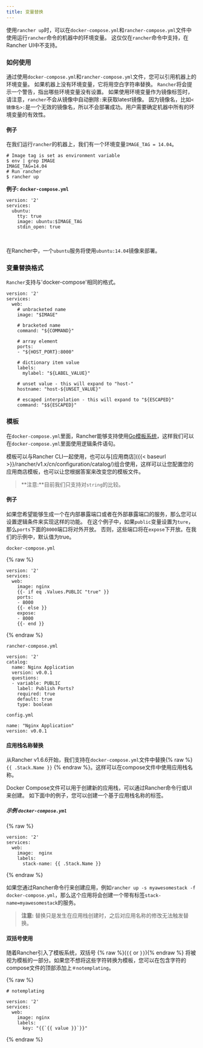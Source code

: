 ```yaml
---
title: 变量替换
---
```


使用`rancher up`时，可以在`docker-compose.yml`和`rancher-compose.yml`文件中使用运行`rancher`命令的机器中的环境变量。 这仅仅在`rancher`命令中支持，在Rancher UI中不支持。

### 如何使用

通过使用`docker-compose.yml`和`rancher-compose.yml`文件，您可以引用机器上的环境变量。 如果机器上没有环境变量，它将用空白字符串替换。 `Rancher`将会提示一个警告，指出哪些环境变量没有设置。 如果使用环境变量作为镜像标签时，请注意，`rancher`不会从镜像中自动删除`:`来获取latest镜像。 因为镜像名，比如`<镜像名>:`是一个无效的镜像名，所以不会部署成功。用户需要确定机器中所有的环境变量的有效性。

#### 例子

在我们运行`rancher`的机器上，我们有一个环境变量`IMAGE_TAG = 14.04`。

```
# Image tag is set as environment variable
$ env | grep IMAGE
IMAGE_TAG=14.04
# Run rancher
$ rancher up
```

**例子: `docker-compose.yml`**

```
version: '2'
services:
  ubuntu:
    tty: true
    image: ubuntu:$IMAGE_TAG
    stdin_open: true
```

<br>

在Rancher中，一个`ubuntu`服务将使用`ubuntu:14.04`镜像来部署。

### 变量替换格式

`Rancher`支持与'docker-compose'相同的格式。

```
version: '2'
services:
  web:
    # unbracketed name
    image: "$IMAGE"

    # bracketed name
    command: "${COMMAND}"

    # array element
    ports:
    - "${HOST_PORT}:8000"

    # dictionary item value
    labels:
      mylabel: "${LABEL_VALUE}"

    # unset value - this will expand to "host-"
    hostname: "host-${UNSET_VALUE}"

    # escaped interpolation - this will expand to "${ESCAPED}"
    command: "$${ESCAPED}"
```

### 模板

在`docker-compose.yml`里面，Rancher能够支持使用[Go模板系统](https://golang.org/pkg/text/template/)，这样我们可以在`docker-compose.yml`里面使用逻辑条件语句。


模板可以与Rancher CLI一起使用，也可以与[应用商店]({{< baseurl >}}/rancher/v1.x/cn/configuration/catalog/)组合使用，这样可以让您配置您的应用商店模板，也可以让您根据答案来改变您的模板文件。

> **注意:**目前我们只支持对`string`的比较。

#### 例子

如果您希望能够生成一个在内部暴露端口或者在外部暴露端口的服务，那么您可以设置逻辑条件来实现这样的功能。 在这个例子中，如果`public`变量设置为`ture`，那么`ports`下面的`8000`端口将对外开放。 否则，这些端口将在`expose`下开放。在我们的示例中，默认值为true。

`docker-compose.yml`

{% raw %}
```
version: '2'
services:
  web:
    image: nginx
    {{- if eq .Values.PUBLIC "true" }}
    ports:
    - 8000
    {{- else }}
    expose:
    - 8000
    {{- end }}
```
{% endraw %}

`rancher-compose.yml`

```
version: '2'
catalog:
  name: Nginx Application
  version: v0.0.1
  questions:
  - variable: PUBLIC
    label: Publish Ports?
    required: true
    default: true
    type: boolean
```

`config.yml`

```
name: "Nginx Application"
version: v0.0.1
```

#### 应用栈名称替换

从Rancher v1.6.6开始，我们支持在`docker-compose.yml`文件中替换{% raw %} `{{ .Stack.Name }}` {% endraw %}。这样可以在compose文件中使用应用栈名称。

Docker Compose文件可以用于创建新的应用栈，可以通过Rancher命令行或UI来创建。 如下面中的例子，您可以创建一个基于应用栈名称的标签。

##### 示例 `docker-compose.yml`

{% raw %}
```
version: '2'
services:
  web:
    image:  nginx
    labels:
      stack-name: {{ .Stack.Name }}
```
{% endraw %}

如果您通过Rancher命令行来创建应用，例如`rancher up -s myawesomestack -f docker-compose.yml`，那么这个应用将会创建一个带有标签`stack-name=myawesomestack`的服务。

> **注意:** 替换只是发生在应用栈创建时，之后对应用名称的修改无法触发替换。


#### 双括号使用

随着Rancher引入了模板系统，双括号 {% raw %}(`{{` or `}}`){% endraw %} 将被视为模板的一部分。如果您不想将这些字符转换为模板，您可以在包含字符的compose文件的顶部添加上`＃notemplating`。

{% raw %}
```
# notemplating

version: '2'
services:
  web:
    image: nginx
    labels:
      key: "{{`{{ value }}`}}"
```
{% endraw %}
